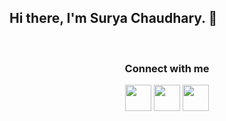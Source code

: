 
<h2>Hi there, I'm Surya Chaudhary. 👋 </h2> <br>

<h3 align="center">Connect with me</h3>
<p align="center">
  <a href= "https://www.linkedin.com/in/surya-chaudhary/"><img src="https://cdn2.iconfinder.com/data/icons/social-media-2285/512/1_Linkedin_unofficial_colored_svg-512.png" height="42" width="42"/></a>
  <a href= "https://medium.com/@Surya_Chaudhary"><img src="https://cdn2.iconfinder.com/data/icons/social-media-2285/512/1_Medium_colored_svg-512.png" height="42" width="42"/></a>
  <a href= "https://twitter.com/SuryaChaudhary_"><img src="https://cdn2.iconfinder.com/data/icons/threads-by-instagram/24/x-logo-twitter-new-brand-contained-512.png" height="42" width="42"/></a>
</p>
